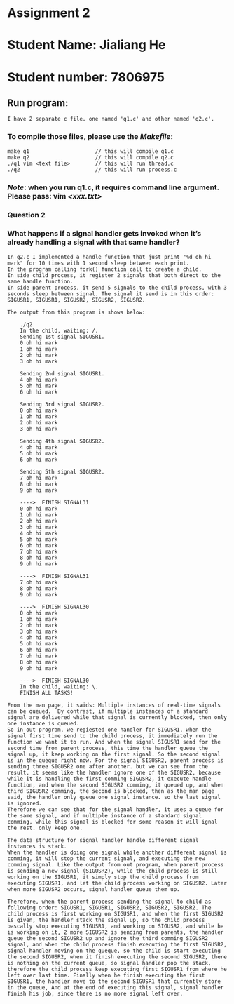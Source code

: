 # Assignment 2
# Student Name: Jialiang He
# Student number: 7806975


## **Run program**:
    I have 2 separate c file. one named 'q1.c' and other named 'q2.c'.
    
### To compile those files, please use the ***Makefile***:
~~~~
make q1                     // this will compile q1.c
make q2                     // this will compile q2.c
./q1 vim <text file>        // this will run thread.c
./q2                        // this will run process.c
~~~~
### ***Note***: when you run q1.c, it requires command line argument. Please pass: vim ***_<xxx.txt>_***

### Question 2
### What happens if a signal handler gets invoked when it’s already handling a signal with that same handler?
    In q2.c I implemented a handle function that just print "%d oh hi mark" for 10 times with 1 second sleep between each print. 
    In the program calling fork() function call to create a child.
    In side child process, it register 2 signals that both direct to the same handle function.
    In side parent process, it send 5 signals to the child process, with 3 seconds sleep between signal. The signal it send is in this order: SIGUSR1, SIGUSR1, SIGUSR2, SIGUSR2, SIGUSR2.

    The output from this program is shows below:
```
    ./q2 
    In the child, waiting: /.
    Sending 1st signal SIGUSR1.
    0 oh hi mark
    1 oh hi mark
    2 oh hi mark
    3 oh hi mark

    Sending 2nd signal SIGUSR1.
    4 oh hi mark
    5 oh hi mark
    6 oh hi mark

    Sending 3rd signal SIGUSR2.
    0 oh hi mark
    1 oh hi mark
    2 oh hi mark
    3 oh hi mark

    Sending 4th signal SIGUSR2.
    4 oh hi mark
    5 oh hi mark
    6 oh hi mark

    Sending 5th signal SIGUSR2.
    7 oh hi mark
    8 oh hi mark
    9 oh hi mark

    ---->  FINISH SIGNAL31
    0 oh hi mark
    1 oh hi mark
    2 oh hi mark
    3 oh hi mark
    4 oh hi mark
    5 oh hi mark
    6 oh hi mark
    7 oh hi mark
    8 oh hi mark
    9 oh hi mark

    ---->  FINISH SIGNAL31
    7 oh hi mark
    8 oh hi mark
    9 oh hi mark

    ---->  FINISH SIGNAL30
    0 oh hi mark
    1 oh hi mark
    2 oh hi mark
    3 oh hi mark
    4 oh hi mark
    5 oh hi mark
    6 oh hi mark
    7 oh hi mark
    8 oh hi mark
    9 oh hi mark

    ---->  FINISH SIGNAL30
    In the child, waiting: \.
    FINISH ALL TASKS!
```
    From the man page, it saids: Multiple instances of real-time signals can be queued.  By contrast, if multiple instances of a standard signal are delivered while that signal is currently blocked, then only one instance is queued. 
    So in out program, we regiested one handler for SIGUSR1, when the signal first time send to the child process, it immediately run the function we want it to run. And when the signal SIGUSR1 send for the second time from parent process, this time the handler queue the signal up, it keep working on the first signal. So the second signal is in the queque right now. For the signal SIGUSR2, parent process is sending three SIGUSR2 one after another. but we can see from the result, it seems like the handler ignore one of the SIGUSR2, because while it is handling the first comming SIGUSR2, it execute handle function, and when the second SIGUSR2 comming, it queued up, and when third SIGUSR2 comming, the second is blocked, then as the man page said, the handler only queue one signal instance. so the last signal is ignored.
    Therefore we can see that for the signal handler, it uses a queue for the same signal, and if multiple instance of a standard signal comming, while this signal is blocked for some reason it will ignal the rest. only keep one.

    The data structure for signal handler handle different signal instances is stack.
    When the handler is doing one signal while another different signal is comming, it will stop the current signal, and executing the new comming signal. Like the output from out program, when parent process is sending a new signal (SIGUSR2), while the child process is still working on the SIGUSR1, it simply stop the child process from executing SIGUSR1, and let the child process working on SIGUSR2. Later when more SIGUSR2 occurs, signal handler queue them up. 

    Therefore, when the parent process sending the signal to child as following order: SIGUSR1, SIGUSR1, SIGUSR2, SIGUSR2, SIGUSR2. The child process is first working on SIGUSR1, and when the first SIGUSR2 is given, the handler stack the signal up, so the child process bascally stop executing SIGUSR1, and working on SIGUSR2, and while he is working on it, 2 more SIGUSR2 is sending from parents, the handler queue the second SIGUSR2 up and ignore the third comming SIGUSR2 signal, and when the child process finish executing the first SIGUSR2, signal handler moving on the queque, so the child is start executing the second SIGUSR2, when it finish executing the second SIGUSR2, there is nothing on the current queue, so signal handler pop the stack, therefore the child process keep executing first SIGUSR1 from where he left over last time. Finally when he finish executing the first SIGUSR1, the handler move to the second SIGUSR1 that currently store in the queue, And at the end of executing this signal, signal handler finish his job, since there is no more signal left over.